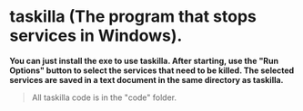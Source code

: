 # taskilla (The program that stops services in Windows).
**You can just install the exe to use taskilla.
After starting, use the "Run Options" button to select the services that need to be killed. The selected services are saved in a text document in the same directory as taskilla.**

>All taskilla code is in the "code" folder.
